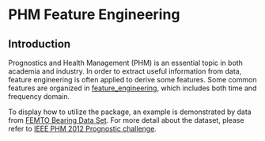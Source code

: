 # PHM Feature Engineering
## Introduction
Prognostics and Health Management (PHM) is an essential topic in both academia and industry. In order to extract useful information from data, feature engineering is often applied to derive some features. Some common features are organized in [feature_engineering](https://github.com/ITingHung/PHM_Feature_Engineering/tree/main/feature_engineering), which includes both time and frequency domain. 

To display how to utilize the package, an example is demonstrated by data from [FEMTO Bearing Data Set](https://ti.arc.nasa.gov/tech/dash/groups/pcoe/prognostic-data-repository/). For more detail about the dataset, please refer to [IEEE PHM 2012 Prognostic challenge](https://github.com/ITingHung/PHM_Feature_Engineering/blob/main/FEMTOBearing/IEEEPHM2012-Challenge-Details.pdf).



